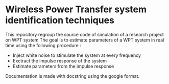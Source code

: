 # Wireless Power Transfer system identification techniques

This repository regroup the source code of simulation of a research project on WPT system
The goal is to estimate parameters of a WPT system in real time using the following procedure :

* Inject white noise to stimulate the system at every frequency
* Exctract the impulse response of the system 
* Estimate parameters from the impulse response

Documentation is made with docstring using the google format.
